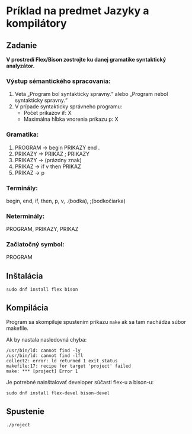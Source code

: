 # Príklad na predmet Jazyky a kompilátory #

## Zadanie ##

**V prostredí Flex/Bison zostrojte ku danej gramatike syntaktický analyzátor.**

### Výstup sémantického spracovania: ###
1. Veta „Program bol syntakticky spravny.“ alebo „Program nebol syntakticky spravny.“
1. V prípade syntakticky správneho programu:
	- Počet príkazov if: X
	- Maximálna hĺbka vnorenia príkazu p: X

### Gramatika: ###
1. PROGRAM → begin PRIKAZY end .
1. PRIKAZY → PRIKAZ ; PRIKAZY
1. PRIKAZY → (prázdny znak)
1. PRIKAZ  → if v then PRIKAZ
1. PRIKAZ  → p

### Terminály: ### 
begin, end, if, then, p, v, .(bodka), ;(bodkočiarka)

### Neterminály: ### 
PROGRAM, PRIKAZY, PRIKAZ

### Začiatočný symbol: ### 
PROGRAM

## Inštalácia ##

```
sudo dnf install flex bison
```

## Kompilácia ##

Program sa skompiluje spustením príkazu `make` ak sa tam nachádza súbor makefile.

Ak by nastala nasledovná chyba:
```
/usr/bin/ld: cannot find -ly
/usr/bin/ld: cannot find -lfl
collect2: error: ld returned 1 exit status
makefile:17: recipe for target 'project' failed
make: *** [project] Error 1
```
Je potrebné nainštalovať developer súčasti flex-u a bison-u:
```
sudo dnf install flex-devel bison-devel
```

## Spustenie ##

```
./project
```